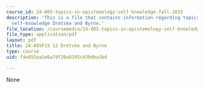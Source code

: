```yaml
---
course_id: 24-805-topics-in-epistemology-self-knowledge-fall-2015
description: 'This is a file that contains information regarding topics in epistemology:
  self-knowledge Dretske and Byrne.'
file_location: /coursemedia/24-805-topics-in-epistemology-self-knowledge-fall-2015/f4e855ea1e6a70f20a8195c430dba3bd_MIT24_805F15_12Dre.pdf
file_type: application/pdf
layout: pdf
title: 24.805F15 12 Dretske and Byrne
type: course
uid: f4e855ea1e6a70f20a8195c430dba3bd

---
```

None